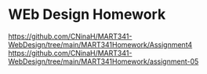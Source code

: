 # WEb Design Homework
https://github.com/CNinaH/MART341-WebDesign/tree/main/MART341Homework/Assignment4
https://github.com/CNinaH/MART341-WebDesign/tree/main/MART341Homework/assignment-05
